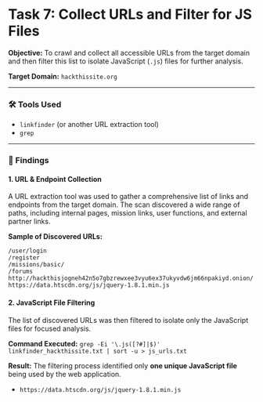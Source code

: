# Task 7: Collect URLs and Filter for JS Files

**Objective:** To crawl and collect all accessible URLs from the target domain and then filter this list to isolate JavaScript (`.js`) files for further analysis.

**Target Domain:** `hackthissite.org`

-----

### 🛠️ Tools Used

  - `linkfinder` (or another URL extraction tool)
  - `grep`

-----

### 📝 Findings

#### 1\. URL & Endpoint Collection

A URL extraction tool was used to gather a comprehensive list of links and endpoints from the target domain. The scan discovered a wide range of paths, including internal pages, mission links, user functions, and external partner links.

**Sample of Discovered URLs:**

```
/user/login
/register
/missions/basic/
/forums
http://hackthisjogneh42n5o7gbzrewxee3vyu6ex37ukyvdw6jm66npakiyd.onion/
https://data.htscdn.org/js/jquery-1.8.1.min.js
```

#### 2\. JavaScript File Filtering

The list of discovered URLs was then filtered to isolate only the JavaScript files for focused analysis.

**Command Executed:**
`grep -Ei '\.js([?#]|$)' linkfinder_hackthissite.txt | sort -u > js_urls.txt`

**Result:**
The filtering process identified only **one unique JavaScript file** being used by the web application.

  - `https://data.htscdn.org/js/jquery-1.8.1.min.js`

